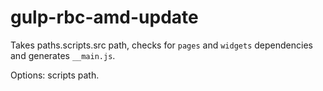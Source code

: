 # gulp-rbc-amd-update
Takes paths.scripts.src path, checks for `pages` and `widgets` dependencies and generates `__main.js`.

Options: scripts path.
